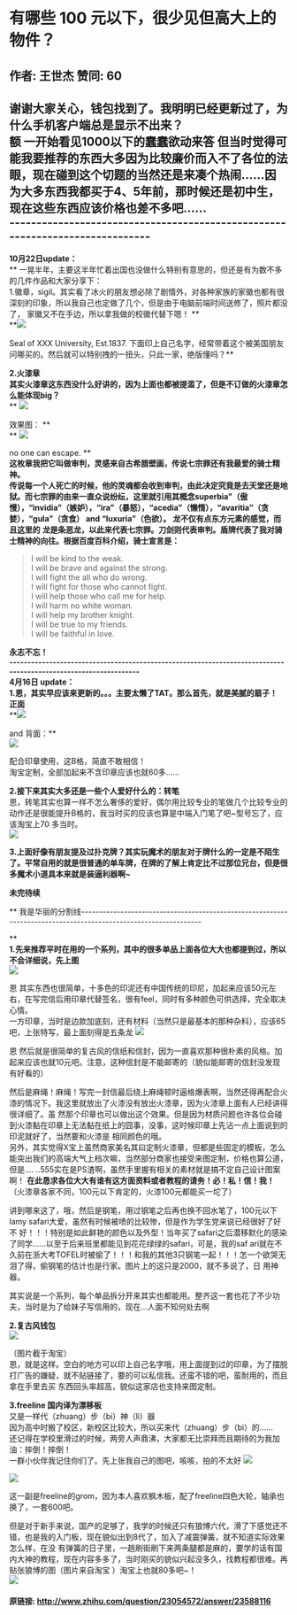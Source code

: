 # 有哪些 100 元以下，很少见但高大上的物件？
## 作者: 王世杰  赞同: 60
**谢谢大家关心，钱包找到了。我明明已经更新过了，为什么手机客户端总是显示不出来？**   
额 一开始看见1000以下的蠢蠢欲动来答 但当时觉得可能我要推荐的东西大多因为比较廉价而入不了各位的法眼，现在碰到这个切题的当然还是来凑个热闹......因
为大多东西我都买于4、5年前，那时候还是初中生，现在这些东西应该价格也差不多吧......  
\-----------------------------------------------------------------------------
-----------------------------------  
**10月22日update：**   
** 一晃半年，主要这半年忙着出国也没做什么特别有意思的，但还是有为数不多的几件作品和大家分享下：   
1.徽章，sigil。其实看了冰火的朋友想必除了剧情外，对各种家族的家徽也都有很深刻的印象，所以我自己也定做了几个，但是由于电脑前端时间送修了，照片都没了，
家徽又不在手边，所以拿我做的校徽代替下嗯！ **  
**![](http://pic2.zhimg.com/0ed23282306e3d394d577c2a237c7af1_b.jpg)

 Seal of XXX University, Est.1837. 下面印上自己名字，经常带着这个被美国朋友问哪买的。然后就可以特别拽的一扭头，只此一家，绝版懂吗？**   
  
  
**2.火漆章**   
**其实火漆章这东西没什么好讲的，因为上面也都被提滥了，但是不订做的火漆章怎么能体现big？**   
** ![](http://pic4.zhimg.com/1849ca49690b52594b606a2920707ccd_b.jpg)

   
效果图： **  
** ![](http://pic3.zhimg.com/f642aa8f9578994e030b9c1a4f8f0ba1_b.jpg)

   
no one can escape. **  
**这枚章我把它叫做审判，灵感来自古希腊壁画，传说七宗罪还有我最爱的骑士精神。**   
**传说每一个人死亡的时候，他的灵魂都会收到审判，由此决定究竟是去天堂还是地狱。而七宗罪的由来一直众说纷纭，这里就引用其概念superbia”（傲慢），“invidia”（嫉妒），“ira”（暴怒），“acedia”（懒惰），“avaritia”（贪婪），“gula”（贪食） and “luxuria”（色欲）。** **龙不仅有点东方元素的感觉，而且这里的** **龙是条恶龙，以此来代表七宗罪。刀剑则代表审判。盾牌代表了我对骑士精神的向往。根据百度百科介绍，骑士宣言是：**   

> I will be kind to the weak.  
I will be brave and against the strong.  
I will fight the all who do wrong.  
I will fight for those who cannot fight.  
I will help those who call me for help.  
I will harm no white woman.  
I will help my brother knight.  
I will be true to my friends.  
I will be faithful in love.

**永志不忘！**   
**\----------------------------------------------------------------------------------------------------------------**   
**4月16日 update：**   
**1.恩，其实早应该来更新的。。。主要太懒了TAT。那么首先，就是美腻的扇子！**   
**正面**   
**![](http://pic2.zhimg.com/a7712a6837cef5245b6a3aa9876f3226_b.jpg)

 and 背面：**   
![](http://pic2.zhimg.com/702194ac12336def80a5c2315492279a_b.jpg)


配合印章使用，这B格，简直不敢相信！  
淘宝定制，全部加起来不含印章应该也就60多......  
  
**2.接下来其实大多还是一些个人爱好什么的：转笔**   
恩，转笔其实也算一样不怎么奢侈的爱好，偶尔用比较专业的笔做几个比较专业的动作还是很能提升B格的，我当时买的应该也算是中端入门笔了吧~型号忘了，应该淘宝上70
多当时。  
![](http://pic4.zhimg.com/aeb08dbfe1aa0fe2a8546938359fc78e_b.jpg)

  
**3.上面好像有朋友提及过扑克牌？其实玩魔术的朋友对于牌什么的一定是不陌生了。平常自用的就是很普通的单车牌，在牌的了解上肯定比不过那位兄台，但是很多魔术小道具本来就是装逼利器啊~**   
  
  
**未完待续**   
  
  
** 我是华丽的分割线----------------------------------------------------------------------------------------------------------------   
  
**   
**1.先来推荐平时在用的一个系列，其中的很多单品上面各位大大也都提到过，所以不会详细说，先上图**   
![](http://pic4.zhimg.com/6ca9d4d25be4d62e444e24dd9d8e80c9_b.jpg)

  
恩 其实东西也很简单，十多色的印泥还有中国传统的印尼，加起来应该50元左右，在写完信后用印章代替签名，很有feel，同时有多种颜色可供选择，完全取决心情。  
一方印章，当时是边款加底刻，还有材料（当然只是最基本的那种杂料），应该65吧，上张特写，最上面刻得是五条龙
![](http://pic4.zhimg.com/7a418fd473fc5b92fe79833f6299eb30_b.jpg)

 恩
然后就是很简单的复古风的信纸和信封，因为一直喜欢那种很朴素的风格。加起来应该也就10元吧。注意，这种信封是不能邮寄的（貌似能邮寄的信封没发现有好看的）  
  
然后是麻绳！麻绳！写完一封信最后绕上麻绳顿时逼格爆表啊，当然还得再配合火漆的情况下。我这里就放出了火漆没有放出火漆章，因为火漆章上面有人已经讲得很详细了。虽
然那个印章也可以做出这个效果。但是因为材质问题也许各位会碰到火漆黏在印章上无法黏在纸上的囧事，没事，这时候印章上先沾一点上面说到的印泥就好了，当然要和火漆是
相同颜色的哦。  
另外，其实觉得X宝上虽然商家美名其曰定制火漆章，但都是些固定的模板，怎么能突出我们的高端大气上档次嘛，当然部分商家也接受来图定制，价格也算公道，但是....
..555实在是PS渣啊，虽然手里握有相关的素材就是搞不定自己设计图案啊！ **在此恳求各位大大有谁有这方面资料或者教程的请务！必！私！信！我！**
（火漆章各家不同，100元以下肯定的，火漆100元都能买一坨了）  
  
讲到哪来这了，哦，然后是钢笔，用过钢笔之后再也换不回水笔了，100元以下lamy safari大爱，虽然有时候被喷的比较惨，但是作为学生党来说已经很好了好不
好！！！特别是如此鲜艳的颜色以及外型！当年买了safari之后潜移默化的感染了同学......以至于后来班里都能见到花花绿绿的safari，可是，我的saf
ari就在不久前在浙大考TOFEL时被偷了！！！和我的其他3只钢笔一起！！！怎一个欲哭无泪了得，偷钢笔的估计也是行家。图片上的这只是2000，就不多说了，日
用神器。  
  
其实说是一个系列，每个单品拆分开来其实也都能用。整齐这一套也花了不少功夫，当时是为了给妹子写信用的，现在...人面不知何处去啊  
  
**2.复古风钱包**   
![](http://pic2.zhimg.com/e145b2bc88fe339167aaf50228a58225_b.jpg)

  
（图片截于淘宝）  
恩，就是这样。空白的地方可以印上自己名字哦，用上面提到过的印章，为了摆脱打广告的嫌疑，就不贴链接了，要的可以私信我。还蛮不错的吧，蛮耐用的，而且拿在手里去买
东西回头率超高，貌似这家店也支持来图定制。  
  
**3.freeline 国内译为漂移板**   
又是一样代（zhuang）步（bi）神（li）器  
因为高中时搬了校区，新校区比较大，所以买来代（zhuang）步（bi）的......  
还记得在学校里滑过的时候，两旁人声鼎沸，大家都无比崇拜而且期待的为我加油：摔倒！摔倒！  
一群小伙伴我记住你们了。先上张我自己的图吧，咳咳，拍的不太好
![](http://pic2.zhimg.com/c56dab73c2072bc966b784eff8be8dd4_b.jpg)

  
  
![](http://pic2.zhimg.com/718c6fa1f89f93f2100a3720a1fd9648_b.jpg)

  
这一副是freeline的grom，因为本人喜欢枫木板，配了freeline四色大轮，轴承也换了，一套600吧。  
  
但是对于新手来说，国产的足够了，我学的时候还只有狼博六代，滑了下感觉还不错，也是我的入门板，现在貌似出到8代了，加入了减震弹簧，就不知道实际效果怎么样，在没
有弹簧的日子里，一趟刷街刷下来两条腿都是麻的，要学的话有国内大神的教程，现在内容多多了，当时刚买的貌似兴起没多久，找教程都很难。再贴张狼博的图（图片来自淘宝
）淘宝上也就80多吧~！  
![](http://pic1.zhimg.com/216a3defed59e24292d55f23fb4ea7db_b.jpg)



#### 原链接: http://www.zhihu.com/question/23054572/answer/23588116